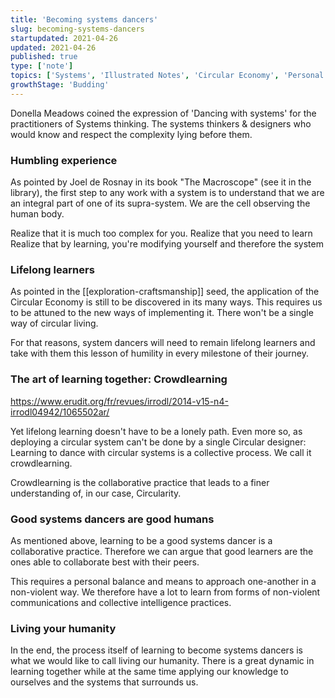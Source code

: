 ```yaml
---
title: 'Becoming systems dancers'
slug: becoming-systems-dancers
startupdated: 2021-04-26
updated: 2021-04-26
published: true
type: ['note']
topics: ['Systems', 'Illustrated Notes', 'Circular Economy', 'Personal development']
growthStage: 'Budding'
---
```


Donella Meadows coined the expression of 'Dancing with systems' for the practitioners of Systems thinking. The systems thinkers & designers who would know and respect the complexity lying before them. 

### Humbling experience
As pointed by Joel de Rosnay in its book "The Macroscope" (see it in the library), the first step to any work with a system is to understand that we are an integral part of one of its supra-system. We are the cell observing the human body. 

Realize that it is much too complex for you.
Realize that you need to learn
Realize that by learning, you're modifying yourself and therefore the system

### Lifelong learners

As pointed in the [[exploration-craftsmanship]] seed, the application of the Circular Economy is still to be discovered in its many ways. This requires us to be attuned to the new ways of implementing it. There won't be a single way of circular living. 

For that reasons, system dancers will need to remain lifelong learners and take with them this lesson of humility in every milestone of their journey. 

### The art of learning together: Crowdlearning

https://www.erudit.org/fr/revues/irrodl/2014-v15-n4-irrodl04942/1065502ar/

Yet lifelong learning doesn't have to be a lonely path. Even more so, as deploying a circular system can't be done by a single Circular designer: Learning to dance with circular systems is a collective process. We call it crowdlearning. 

Crowdlearning is the collaborative practice that leads to a finer understanding of, in our case, Circularity.

### Good systems dancers are good humans
As mentioned above, learning to be a good systems dancer is a collaborative practice. Therefore we can argue that good learners are the ones able to collaborate best with their peers. 

This requires a personal balance and means to approach one-another in a non-violent way. We therefore have a lot to learn from forms of non-violent communications and collective intelligence practices. 

### Living your humanity
In the end, the process itself of learning to become systems dancers is what we would like to call living our humanity. There is a great dynamic in learning together while at the same time applying our knowledge to ourselves and the systems that surrounds us. 